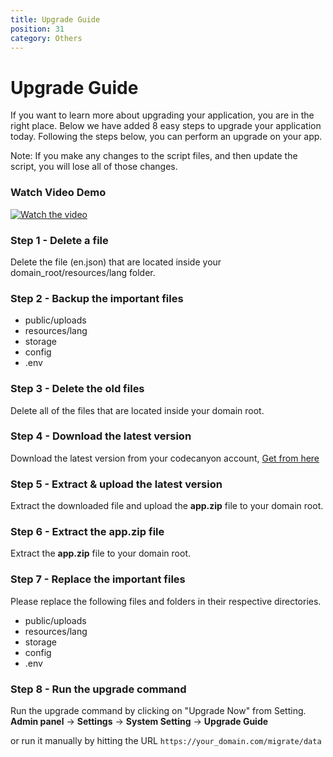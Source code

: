 ```yaml
---
title: Upgrade Guide
position: 31
category: Others
---
```


# Upgrade Guide

If you want to learn more about upgrading your application, you are in the right place. Below we have added 8 easy steps to upgrade your application today.
Following the steps below, you can perform an upgrade on your app.

<div class="bg-gray-200 rounded-xl px-4 py-2">
  <section id="installation-services">
      <p>Note: If you make any changes to the script files, and then update the script, you will lose all of those changes.</p>
  </section>
</div>

### Watch Video Demo

[![Watch the video](/docs/install_upgrade/jobpilot_upgrade.png)](https://www.loom.com/share/a9459471fe6f466790a10de3e0260be3?sid=5475c85c-1b07-4218-a9bd-2c2f723ead25)    

### Step 1 - Delete a file

Delete the file (en.json) that are located inside your domain_root/resources/lang folder.

### Step 2 - Backup the important files

- public/uploads
- resources/lang
- storage
- config
- .env

### Step 3 - Delete the old files

Delete all of the files that are located inside your domain root.

### Step 4 - Download the latest version

Download the latest version from your codecanyon account, [Get from here](https://codecanyon.net/downloads)

### Step 5 - Extract & upload the latest version

Extract the downloaded file and upload the **app.zip** file to your domain root.

### Step 6 - Extract the app.zip file

Extract the **app.zip** file to your domain root.

### Step 7 - Replace the important files

Please replace the following files and folders in their respective directories.

- public/uploads
- resources/lang
- storage
- config
- .env

### Step 8 - Run the upgrade command

Run the upgrade command by clicking on "Upgrade Now" from Setting. **Admin panel** -> **Settings** -> **System Setting** -> **Upgrade Guide**

or run it manually by hitting the URL `https://your_domain.com/migrate/data`
